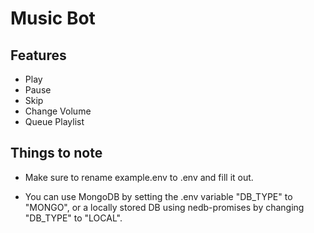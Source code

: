 # Music Bot

## Features
- Play
- Pause
- Skip
- Change Volume
- Queue Playlist

## Things to note
- Make sure to rename example.env to .env and fill it out.

- You can use MongoDB by setting the .env variable "DB_TYPE" to "MONGO", or a locally stored DB using nedb-promises by changing "DB_TYPE" to "LOCAL".
